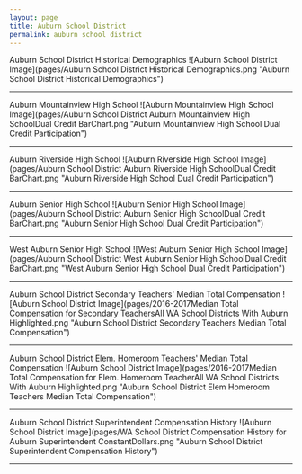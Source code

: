 ```yaml
---
layout: page
title: Auburn School District
permalink: auburn school district
---
```



Auburn School District Historical Demographics
![Auburn School District Image](pages/Auburn School District Historical Demographics.png "Auburn School District Historical Demographics")

___

Auburn Mountainview High School
![Auburn Mountainview High School Image](pages/Auburn School District Auburn Mountainview High SchoolDual Credit BarChart.png "Auburn Mountainview High School Dual Credit Participation")

___

Auburn Riverside High School
![Auburn Riverside High School Image](pages/Auburn School District Auburn Riverside High SchoolDual Credit BarChart.png "Auburn Riverside High School Dual Credit Participation")

___

Auburn Senior High School
![Auburn Senior High School Image](pages/Auburn School District Auburn Senior High SchoolDual Credit BarChart.png "Auburn Senior High School Dual Credit Participation")

___

West Auburn Senior High School
![West Auburn Senior High School Image](pages/Auburn School District West Auburn Senior High SchoolDual Credit BarChart.png "West Auburn Senior High School Dual Credit Participation")

___

Auburn School District Secondary Teachers' Median Total Compensation
![Auburn School District Image](pages/2016-2017Median Total Compensation for Secondary TeachersAll WA School Districts With Auburn Highlighted.png "Auburn School District Secondary Teachers Median Total Compensation")

___

Auburn School District Elem. Homeroom Teachers' Median Total Compensation
![Auburn School District Image](pages/2016-2017Median Total Compensation for Elem. Homeroom TeacherAll WA School Districts With Auburn Highlighted.png "Auburn School District Elem Homeroom Teachers Median Total Compensation")

___

Auburn School District Superintendent Compensation History
![Auburn School District Image](pages/WA School District Compensation History for Auburn Superintendent ConstantDollars.png "Auburn School District Superintendent Compensation History")

___

